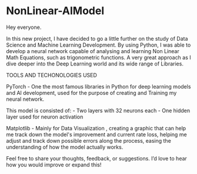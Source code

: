 # NonLinear-AIModel
Hey everyone.

In this new project, I have decided to go a little further on the study of Data Science and Machine Learning Development.
By using Python, I was able to develop a neural network capable of analysing and learning Non Linear Math Equations, such as trigonometric functions.
A very great  approach as I dive deeper into the Deep Learning world and its wide range of Libraries.

TOOLS AND TECHONOLOGIES USED 

PyTorch - One the most famous libraries in Python for deep learning models and AI development, used for the purpose of creating and Training my neural network.

This model is consisted of:
    - Two layers with 32 neurons each
    - One hidden layer used for neuron activation

Matplotlib - Mainly for Data Visualization , creating a graphic that can help me track down the model's improvement and current rate loss,
helping me adjust and track down possible errors along the process, easing the understanding of how the model actually works.

Feel free to share your thoughts, feedback, or suggestions. 
I’d love to hear how you would improve or expand this!

